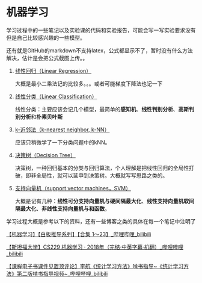 # 机器学习

学习过程中的一些笔记以及实验课的代码和实验报告，可能会写一写实验要求没有但是自己比较感兴趣的一些模型。

还有就是GitHub的markdown不支持latex，公式都显示不了，暂时没有什么方法解决，估计是会把公式截图上传。。

1. [线性回归（Linear Regression）](./Note/LinearRegression.md)
   
    大概是最小二乘法记的比较多。。。或者可能梯度下降法也记一下
2. [线性分类（Linear Classification）](./Note/LinearClassification.md)
   
    线性分类：主要应该会记几个模型，最简单的**感知机**、**线性判别分析**、**高斯判别分析**和**朴素贝叶斯**
3. [k-近邻法（k-nearest neighbor, k-NN）](./Note/KNN.md)

    应该只稍微学了一下分类问题中的kNN。
4. [决策树（Decision Tree）](./Note/DecisionTree.md)

    决策树，一种回归基本的分类与回归算法，个人理解是把线性回归的全局性打破，即非全局性，就可以延申到决策树。大概就写写思路之类的。
5. [支持向量机（support vector machines，SVM）](./Note/SVM.md)

    大概是记有几种：**线性可分支持向量机与硬间隔最大化**、**线性支持向量机软间隔最大化**、**非线性支持向量机与和函数**。

学习过程大概是参考以下的资料，还有一些博客之类的具体在每一个笔记中注明了

[【机器学习】【白板推导系列】【合集 1～23】_哔哩哔哩_bilibili](https://www.bilibili.com/video/BV1aE411o7qd?p=20&spm_id_from=pageDriver)

[【斯坦福大学】CS229 机器学习 · 2018年（完结·中英字幕·机翻）_哔哩哔哩_bilibili](https://www.bilibili.com/video/BV1JE411w7Ub?from=search&seid=13573621053938538889&spm_id_from=333.337.0.0)

[【课程电子书课件见置顶评论】李航《统计学习方法》啃书指导~《统计学习方法》第二版啃书指导视频~_哔哩哔哩_bilibili](https://www.bilibili.com/video/BV1i4411G7Xv?from=search&seid=902836537084029287&spm_id_from=333.337.0.0)

